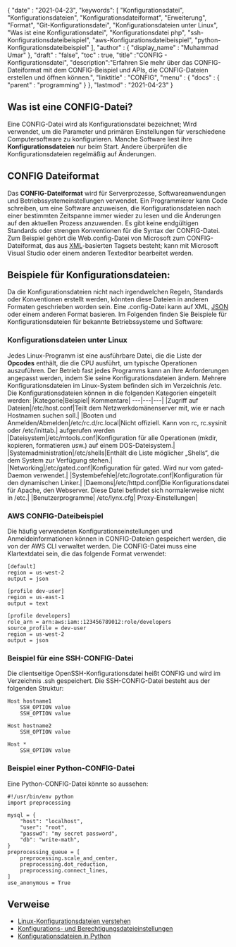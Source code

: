 {
  "date" : "2021-04-23",
  "keywords": [ "Konfigurationsdatei", "Konfigurationsdateien", "Konfigurationsdateiformat", "Erweiterung", "Format", "Git-Konfigurationsdatei", "Konfigurationsdateien unter Linux", "Was ist eine Konfigurationsdatei", "Konfigurationsdatei php", "ssh-Konfigurationsdateibeispiel", "aws-Konfigurationsdateibeispiel", "python-Konfigurationsdateibeispiel" ],
  "author" : {
    "display_name" : "Muhammad Umar"
},
  "draft" : "false",
  "toc" : true,
  "title" :"CONFIG - Konfigurationsdatei",
  "description":"Erfahren Sie mehr über das CONFIG-Dateiformat mit dem CONFIG-Beispiel und APIs, die CONFIG-Dateien erstellen und öffnen können.",
  "linktitle" : "CONFIG",
  "menu" : {
    "docs" : {
      "parent" : "programming"
}
},
  "lastmod" : "2021-04-23"
}

## Was ist eine CONFIG-Datei?
Eine CONFIG-Datei wird als Konfigurationsdatei bezeichnet; Wird verwendet, um die Parameter und primären Einstellungen für verschiedene Computersoftware zu konfigurieren. Manche Software liest ihre **Konfigurationsdateien** nur beim Start. Andere überprüfen die Konfigurationsdateien regelmäßig auf Änderungen.

## CONFIG Dateiformat
Das **CONFIG-Dateiformat** wird für Serverprozesse, Softwareanwendungen und Betriebssystemeinstellungen verwendet. Ein Programmierer kann Code schreiben, um eine Software anzuweisen, die Konfigurationsdateien nach einer bestimmten Zeitspanne immer wieder zu lesen und die Änderungen auf den aktuellen Prozess anzuwenden. Es gibt keine endgültigen Standards oder strengen Konventionen für die Syntax der CONFIG-Datei. Zum Beispiel gehört die Web.config-Datei von Microsoft zum CONFIG-Dateiformat, das aus [XML](/web/xml/)-basierten Tagsets besteht; kann mit Microsoft Visual Studio oder einem anderen Texteditor bearbeitet werden.

## Beispiele für Konfigurationsdateien:
Da die Konfigurationsdateien nicht nach irgendwelchen Regeln, Standards oder Konventionen erstellt werden, könnten diese Dateien in anderen Formaten geschrieben worden sein. Eine .config-Datei kann auf XML, [JSON](/web/json/) oder einem anderen Format basieren. Im Folgenden finden Sie Beispiele für Konfigurationsdateien für bekannte Betriebssysteme und Software:

### Konfigurationsdateien unter Linux
Jedes Linux-Programm ist eine ausführbare Datei, die die Liste der **Opcodes** enthält, die die CPU ausführt, um typische Operationen auszuführen. Der Betrieb fast jedes Programms kann an Ihre Anforderungen angepasst werden, indem Sie seine Konfigurationsdateien ändern. Mehrere Konfigurationsdateien im Linux-System befinden sich im Verzeichnis /etc. Die Konfigurationsdateien können in die folgenden Kategorien eingeteilt werden:
|Kategorie|Beispiel| Kommentare|
---|---|---|
|Zugriff auf Dateien|/etc/host.conf|Teilt dem Netzwerkdomänenserver mit, wie er nach Hostnamen suchen soll.|
|Booten und Anmelden/Abmelden|/etc/rc.d/rc.local|Nicht offiziell. Kann von rc, rc.sysinit oder /etc/inittab.| aufgerufen werden
|Dateisystem|/etc/mtools.conf|Konfiguration für alle Operationen (mkdir, kopieren, formatieren usw.) auf einem DOS-Dateisystem.|
|Systemadministration|/etc/shells|Enthält die Liste möglicher „Shells“, die dem System zur Verfügung stehen.|
|Networking|/etc/gated.conf|Konfiguration für gated. Wird nur vom gated-Daemon verwendet.|
|Systembefehle|/etc/logrotate.conf|Konfiguration für den dynamischen Linker.|
|Daemons|/etc/httpd.conf|Die Konfigurationsdatei für Apache, den Webserver. Diese Datei befindet sich normalerweise nicht in /etc.|
|Benutzerprogramme| /etc/lynx.cfg| Proxy-Einstellungen|
### AWS CONFIG-Dateibeispiel
Die häufig verwendeten Konfigurationseinstellungen und Anmeldeinformationen können in CONFIG-Dateien gespeichert werden, die von der AWS CLI verwaltet werden. Die CONFIG-Datei muss eine Klartextdatei sein, die das folgende Format verwendet:
```
[default]
region = us-west-2
output = json

[profile dev-user]
region = us-east-1
output = text

[profile developers]
role_arn = arn:aws:iam::123456789012:role/developers
source_profile = dev-user
region = us-west-2
output = json
```
### Beispiel für eine SSH-CONFIG-Datei
Die clientseitige OpenSSH-Konfigurationsdatei heißt CONFIG und wird im Verzeichnis .ssh gespeichert. Die SSH-CONFIG-Datei besteht aus der folgenden Struktur:
```
Host hostname1
    SSH_OPTION value
    SSH_OPTION value

Host hostname2
    SSH_OPTION value

Host *
    SSH_OPTION value
```
### Beispiel einer Python-CONFIG-Datei
Eine Python-CONFIG-Datei könnte so aussehen:

```
#!/usr/bin/env python
import preprocessing

mysql = {
    "host": "localhost",
    "user": "root",
    "passwd": "my secret password",
    "db": "write-math",
}
preprocessing_queue = [
    preprocessing.scale_and_center,
    preprocessing.dot_reduction,
    preprocessing.connect_lines,
]
use_anonymous = True
```



## Verweise

* [Linux-Konfigurationsdateien verstehen](https://developer.ibm.com/technologies/linux/articles/l-config/)
* [Konfigurations- und Berechtigungsdateieinstellungen](https://docs.aws.amazon.com/cli/latest/userguide/cli-configure-files.html)
* [Konfigurationsdateien in Python](https://martin-thoma.com/configuration-files-in-python/)

